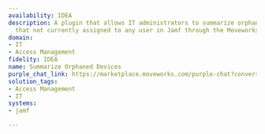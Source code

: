 ```yaml
---
availability: IDEA
description: A plugin that allows IT administrators to summarize orphaned devices
  that not currently assigned to any user in Jamf through the Moveworks AI Assistant.
domain:
- IT
- Access Management
fidelity: IDEA
name: Summarize Orphaned Devices
purple_chat_link: https://marketplace.moveworks.com/purple-chat?conversation=%7B%22messages%22%3A%5B%7B%22role%22%3A%22user%22%2C%22parts%22%3A%5B%7B%22richText%22%3A%22summarize+orphaned+devices%22%7D%5D%7D%2C%7B%22role%22%3A%22assistant%22%2C%22parts%22%3A%5B%7B%22reasoningSteps%22%3A%5B%7B%22status%22%3A%22pending%22%2C%22richText%22%3A%22User+did+not+specify+a+device+type%2C+asking+for+clarification.%22%7D%5D%7D%2C%7B%22richText%22%3A%22Would+you+like+to+summarize+orphaned+%3Ci+xmlns%3D%5C%22http%3A%2F%2Fwww.w3.org%2F1999%2Fxhtml%5C%22%3EComputers%3C%2Fi%3E+or+%3Ci+xmlns%3D%5C%22http%3A%2F%2Fwww.w3.org%2F1999%2Fxhtml%5C%22%3EMobile+Devices%3C%2Fi%3E%3F%22%7D%5D%7D%2C%7B%22role%22%3A%22user%22%2C%22parts%22%3A%5B%7B%22richText%22%3A%22Computers%22%7D%5D%7D%2C%7B%22role%22%3A%22assistant%22%2C%22parts%22%3A%5B%7B%22reasoningSteps%22%3A%5B%7B%22status%22%3A%22success%22%2C%22richText%22%3A%22User+specified+%27Computers%27+as+the+device+type.%22%7D%2C%7B%22status%22%3A%22pending%22%2C%22richText%22%3A%22Retrieving+orphaned+computer+inventory+from+%3Cb+xmlns%3D%5C%22http%3A%2F%2Fwww.w3.org%2F1999%2Fxhtml%5C%22%3EJamf%3C%2Fb%3E.%22%7D%2C%7B%22status%22%3A%22success%22%2C%22richText%22%3A%22Analyzing+data+to+identify+models+and+check-in+dates.%22%7D%5D%7D%2C%7B%22richText%22%3A%22You+have+25+orphaned+computers+%E2%80%94+12+MacBooks%2C+8+iMacs%2C+and+5+Mac+Minis.+The+most+recent+check-in+was+Oct+18%2C+2025.%22%7D%2C%7B%22citations%22%3A%5B%7B%22connectorName%22%3A%22jamf%22%2C%22citationTitle%22%3A%22Orphaned+Computer+Inventory%22%7D%5D%7D%5D%7D%5D%7D
solution_tags:
- Access Management
- IT
systems:
- jamf

---
```

